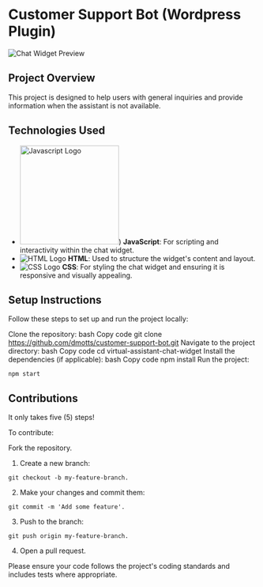 # Customer Support Bot (Wordpress Plugin)

![Chat Widget Preview](https://res.cloudinary.com/dzpafdvkm/image/upload/v1725829845/Portfolio/virtual-assistant-chat-widget.png)

## Project Overview
This project is designed to help users with general inquiries and provide information when the assistant is not available.

## Technologies Used
- <img src="[drawing.jpg](https://res.cloudinary.com/dzpafdvkm/image/upload/v1718575080/Portfolio/logos/javascript-logo.png)" alt="Javascript Logo" width="200"/>) **JavaScript**: For scripting and interactivity within the chat widget.
- ![HTML Logo](https://res.cloudinary.com/dzpafdvkm/image/upload/v1718565505/Portfolio/logos/html-logo.png) **HTML**: Used to structure the widget's content and layout.
- ![CSS Logo](https://res.cloudinary.com/dzpafdvkm/image/upload/c_scale,w_50/v1725831215/Portfolio/logos/css-logo.svg) **CSS**: For styling the chat widget and ensuring it is responsive and visually appealing.

## Setup Instructions
Follow these steps to set up and run the project locally:

Clone the repository:
bash
Copy code
git clone https://github.com/dmotts/customer-support-bot.git
Navigate to the project directory:
bash
Copy code
cd virtual-assistant-chat-widget
Install the dependencies (if applicable):
bash
Copy code
npm install
Run the project:
```
npm start
```

## Contributions
It only takes five (5) steps!

To contribute:

Fork the repository.
1) Create a new branch: 
```
git checkout -b my-feature-branch.
```

2) Make your changes and commit them: 
```
git commit -m 'Add some feature'.
```
3) Push to the branch: 
```
git push origin my-feature-branch.
```

4) Open a pull request.

Please ensure your code follows the project's coding standards and includes tests where appropriate.
